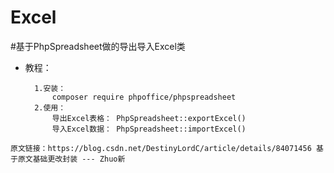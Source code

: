# Excel

#基于PhpSpreadsheet做的导出导入Excel类

- 教程：

        1.安装：
            composer require phpoffice/phpspreadsheet
        2.使用：
            导出Excel表格： PhpSpreadsheet::exportExcel()
            导入Excel数据： PhpSpreadsheet::importExcel()

``原文链接：https://blog.csdn.net/DestinyLordC/article/details/84071456
  基于原文基础更改封装 --- Zhuo新``